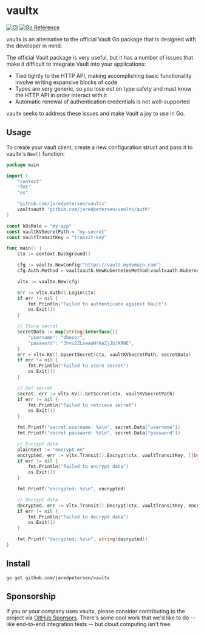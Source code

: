 # vaultx
[![CI](https://github.com/jaredpetersen/vaultx/actions/workflows/ci.yaml/badge.svg)](https://github.com/jaredpetersen/vaultx/actions/workflows/ci.yaml)
[![Go Reference](https://pkg.go.dev/badge/github.com/jaredpetersen/vaultx.svg)](https://pkg.go.dev/github.com/jaredpetersen/vaultx)

vaultx is an alternative to the official Vault Go package that is designed with the developer in mind.

The official Vault package is very useful, but it has a number of issues that make it difficult to integrate Vault
into your applications:
- Tied tightly to the HTTP API, making accomplishing basic functionality involve writing expansive blocks of code
- Types are very generic, so you lose out on type safety and must know the HTTP API in order interact with it
- Automatic renewal of authentication credentials is not well-supported

vaultx seeks to address these issues and make Vault a joy to use in Go.

## Usage
To create your vault client, create a new configuration struct and pass it to vaultx's `New()` function:

```go
package main

import (
	"context"
	"fmt"
	"os"

	"github.com/jaredpetersen/vaultx"
	vaultxauth "github.com/jaredpetersen/vaultx/auth"
)

const k8sRole = "my-app"
const vaultKVSecretPath = "my-secret"
const vaultTransitKey = "transit-key"

func main() {
	ctx := context.Background()

	cfg := vaultx.NewConfig("https://vault.mydomain.com")
	cfg.Auth.Method = vaultxauth.NewKubernetesMethod(vaultxauth.KubernetesConfig{Role: k8sRole})

	vltx := vaultx.New(cfg)

	err := vltx.Auth().Login(ctx)
	if err != nil {
		fmt.Println("Failed to authenticate against Vault")
		os.Exit(1)
	}

	// Store secret
	secretData := map[string]interface{}{
		"username": "dbuser",
		"password": "3hvu2ZLxwauHrNaZjJbJARHE",
	}
	err = vltx.KV().UpsertSecret(ctx, vaultKVSecretPath, secretData)
	if err != nil {
		fmt.Println("Failed to store secret")
		os.Exit(1)
	}

	// Get secret
	secret, err := vltx.KV().GetSecret(ctx, vaultKVSecretPath)
	if err != nil {
		fmt.Println("Failed to retrieve secret")
		os.Exit(1)
	}

	fmt.Printf("secret username: %s\n", secret.Data["username"])
	fmt.Printf("secret password: %s\n", secret.Data["password"])

	// Encrypt data
	plaintext := "encrypt me"
	encrypted, err := vltx.Transit().Encrypt(ctx, vaultTransitKey, []byte(plaintext))
	if err != nil {
		fmt.Println("Failed to encrypt data")
		os.Exit(1)
	}

	fmt.Printf("encrypted: %s\n", encrypted)

	// Decrypt data
	decrypted, err := vltx.Transit().Decrypt(ctx, vaultTransitKey, encrypted)
	if err != nil {
		fmt.Println("Failed to decrypt data")
		os.Exit(1)
	}

	fmt.Printf("decrypted: %s\n", string(decrypted))
}
```

## Install
```shell
go get github.com/jaredpetersen/vaultx
```

## Sponsorship
If you or your company uses vaultx, please consider contributing to the project via
[GitHub Sponsors](https://github.com/sponsors/jaredpetersen). There's some cool work that we'd like to do -- like
end-to-end integration tests -- but cloud computing isn't free.

